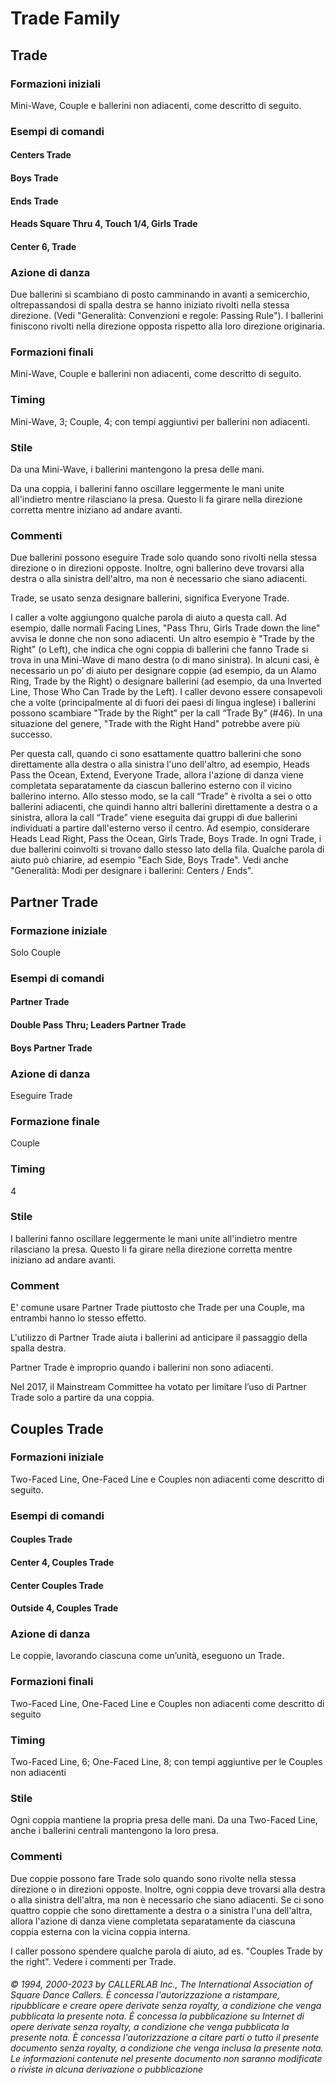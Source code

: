 # Trade Family

## Trade

### Formazioni iniziali
Mini-Wave, Couple e ballerini non adiacenti, come descritto di seguito.

### Esempi di comandi
#### Centers Trade
#### Boys Trade
#### Ends Trade
#### Heads Square Thru 4, Touch 1/4, Girls Trade
#### Center 6, Trade

### Azione di danza
Due ballerini si scambiano di posto camminando in avanti a semicerchio, oltrepassandosi di
spalla destra se hanno iniziato rivolti nella stessa direzione. (Vedi "Generalità: Convenzioni e regole: Passing
Rule"). I ballerini finiscono rivolti nella direzione opposta rispetto alla loro direzione originaria.

### Formazioni finali
Mini-Wave, Couple e ballerini non adiacenti, come descritto di seguito.

### Timing
Mini-Wave, 3; Couple, 4; con tempi aggiuntivi per ballerini non adiacenti.

### Stile
Da una Mini-Wave, i ballerini mantengono la presa delle mani.

Da una coppia, i ballerini fanno oscillare leggermente le mani unite all'indietro mentre rilasciano la presa.
Questo li fa girare nella direzione corretta mentre iniziano ad andare avanti.

### Commenti
Due ballerini possono eseguire Trade solo quando sono rivolti nella stessa direzione o in direzioni
opposte. Inoltre, ogni ballerino deve trovarsi alla destra o alla sinistra dell'altro, ma non è necessario che siano
adiacenti.

Trade, se usato senza designare ballerini, significa Everyone Trade.

I caller a volte aggiungono qualche parola di aiuto a questa call. Ad esempio, dalle normali Facing Lines, "Pass
Thru, Girls Trade down the line" avvisa le donne che non sono adiacenti. Un altro esempio è "Trade by the
Right" (o Left), che indica che ogni coppia di ballerini che fanno Trade si trova in una Mini-Wave di mano
destra (o di mano sinistra). In alcuni casi, è necessario un po’ di aiuto per designare coppie (ad esempio, da un
Alamo Ring, Trade by the Right) o designare ballerini (ad esempio, da una Inverted Line, Those Who Can
Trade by the Left). I caller devono essere consapevoli che a volte (principalmente al di fuori dei paesi di lingua
inglese) i ballerini possono scambiare "Trade by the Right" per la call “Trade By” (#46). In una situazione del
genere, "Trade with the Right Hand" potrebbe avere più successo.

Per questa call, quando ci sono esattamente quattro ballerini che sono direttamente alla destra o alla sinistra
l'uno dell'altro, ad esempio, Heads Pass the Ocean, Extend, Everyone Trade, allora l'azione di danza viene
completata separatamente da ciascun ballerino esterno con il vicino ballerino interno. Allo stesso modo, se la
call “Trade” è rivolta a sei o otto ballerini adiacenti, che quindi hanno altri ballerini direttamente a destra o a
sinistra, allora la call “Trade” viene eseguita dai gruppi di due ballerini individuati a partire dall'esterno verso
il centro. Ad esempio, considerare Heads Lead Right, Pass the Ocean, Girls Trade, Boys Trade. In ogni Trade, i
due ballerini coinvolti si trovano dallo stesso lato della fila. Qualche parola di aiuto può chiarire, ad esempio
"Each Side, Boys Trade". Vedi anche "Generalità: Modi per designare i ballerini: Centers / Ends".

## Partner Trade

### Formazione iniziale
Solo Couple

### Esempi di comandi
#### Partner Trade
#### Double Pass Thru; Leaders Partner Trade
#### Boys Partner Trade

### Azione di danza
Eseguire Trade

### Formazione finale
Couple

### Timing
4

### Stile
I ballerini fanno oscillare leggermente le mani unite all'indietro mentre rilasciano la presa. Questo li fa
girare nella direzione corretta mentre iniziano ad andare avanti.

### Comment
E' comune usare Partner Trade piuttosto che Trade per una Couple, ma entrambi hanno lo stesso
effetto.

L'utilizzo di Partner Trade aiuta i ballerini ad anticipare il passaggio della spalla destra.

Partner Trade è improprio quando i ballerini non sono adiacenti.

Nel 2017, il Mainstream Committee ha votato per limitare l’uso di Partner Trade solo a partire da una coppia.

## Couples Trade

### Formazioni iniziale
Two-Faced Line, One-Faced Line e Couples non adiacenti come descritto di seguito.

### Esempi di comandi
#### Couples Trade
#### Center 4, Couples Trade
#### Center Couples Trade
#### Outside 4, Couples Trade

### Azione di danza
Le coppie, lavorando ciascuna come un’unità, eseguono un Trade.

### Formazioni finali
Two-Faced Line, One-Faced Line e Couples non adiacenti come descritto di seguito

### Timing
Two-Faced Line, 6; One-Faced Line, 8; con tempi aggiuntive per le Couples non adiacenti

### Stile
Ogni coppia mantiene la propria presa delle mani. Da una Two-Faced Line, anche i ballerini centrali
mantengono la loro presa.

### Commenti
Due coppie possono fare Trade solo quando sono rivolte nella stessa direzione o in direzioni opposte.
Inoltre, ogni coppia deve trovarsi alla destra o alla sinistra dell'altra, ma non è necessario che siano adiacenti.
Se ci sono quattro coppie che sono direttamente a destra o a sinistra l'una dell'altra, allora l'azione di danza
viene completata separatamente da ciascuna coppia esterna con la vicina coppia interna.

I caller possono spendere qualche parola di aiuto, ad es. "Couples Trade by the right". Vedere i commenti per
Trade.

###### © 1994, 2000-2023 by CALLERLAB Inc., The International Association of Square Dance Callers.  È concessa l'autorizzazione a ristampare, ripubblicare e creare opere derivate senza royalty, a condizione che venga pubblicata la presente nota. È concessa la pubblicazione su Internet di opere derivate senza royalty, a condizione che venga pubblicata la presente nota. È concessa l'autorizzazione a citare parti o tutto il presente documento senza royalty, a condizione che venga inclusa la presente nota. Le informazioni contenute nel presente documento non saranno modificate o riviste in alcuna derivazione o pubblicazione